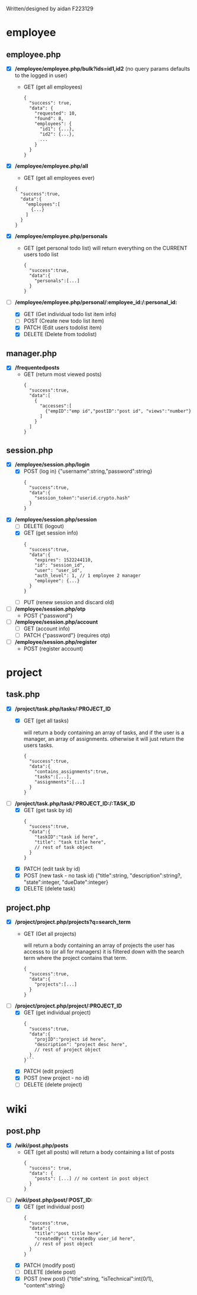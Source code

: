 Written/designed by aidan F223129
# employee

## employee.php

- [x] **/employee/employee.php/bulk?ids=id1,id2** (no query params defaults to the logged in user)
  - GET (get all employees)
    
    ```jsonc
    {
      "success": true,
      "data": {
        "requested": 10,
        "found": 8,
        "employees": {
          "id1": {...},
          "id2": {...},
          ...
        }
      }
    }
    ```

- [x] **/employee/employee.php/all**
  - GET (get all employees ever)
  ```jsonc
  {
    "success":true,
    "data":{
      "employees":[
        {...}
      ]
    }
  }
  ```

- [x] **/employee/employee.php/personals**
  - GET (get personal todo list)
    will return everything on the CURRENT users todo list
    ```jsonc
    {
      "success":true,
      "data":{
        "personals":[...]
      }
    }
    ```

- [ ] **/employee/employee.php/personal/:employee_id:/:personal_id:**
  - [x] GET (Get individual todo list item info)
  - [ ] POST (Create new todo list item)
  - [x] PATCH (Edit users todolist item)
  - [x] DELETE (Delete from todolist)

## manager.php
- [x] **/frequentedposts**
  - GET (return most viewed posts)
    ```jsonc
    {
      "success":true,
      "data":[
        {
          "accesses":[
            {"empID":"emp id","postID":"post id", "views":"number"}
          ]
        }
      ]
    }
    ``` 

## session.php
- [x] **/employee/session.php/login**
  - [x] POST (log in) {"username":string,"password":string}
    ```jsonc
    {
      "success":true,
      "data":{
        "session_token":"userid.crypto.hash"
      }
    }
    ```
- [x] **/employee/session.php/session**
  - [ ] DELETE (logout)
  - [x] GET (get session info)
    ```jsonc
    {
      "success":true,
      "data":{
        "expires": 1522244110,
        "id": "session_id",
        "user": "user_id",
        "auth_level": 1, // 1 employee 2 manager
        "employee": {...}
      }
    }
    ```
  - [ ] PUT (renew session and discard old)
- [ ] **/employee/session.php/otp**
  - POST {"password"}
- [ ] **/employee/session.php/account**
    - [ ] GET (account info)
    - [ ] PATCH {"password"} (requires otp)
- [ ] **/employee/session.php/register**
    - POST (register account)

# project

## task.php
- [x] **/project/task.php/tasks/:PROJECT_ID**
    - [x] GET (get all tasks)
      
      will return a body containing an array of tasks, and if the user is a manager, an array of assignments. otherwise it will just return the users tasks.
      ```jsonc
      {
        "success":true,
        "data":{
          "contains_assignments":true,
          "tasks":[...],
          "assignments":[...]
        }
      }
      ```
- [ ] **/project/task.php/task/:PROJECT_ID:/:TASK_ID**
  - [x] GET (get task by id)
    ```jsonc
    {
      "success":true,
      "data":{
        "taskID":"task id here",
        "title": "task title here",
        // rest of task object
      }
    }
    ```
  - [x] PATCH (edit task by id)
  - [x] POST (new task - no task id)
      {"title":string, "description":string?, "state":integer, "dueDate":integer}
  - [x] DELETE (delete task)

## project.php
- [x] **/project/project.php/projects?q=search_term**
    - GET (Get all projects)
      
      will return a body containing an array of projects the user has accesss to (or all for managers)
      it is filtered down with the search term where the project contains that term.
      ```jsonc
      {
        "success":true,
        "data":{
          "projects":[...]
        }
      }
      ```
- [ ] **/project/project.php/project/:PROJECT_ID**
    - [x] GET (get individual project)
      ```jsonc
      {
        "success":true,
        "data":{
          "projID":"project id here",
          "description": "project desc here",
          // rest of project object
        }
      }```
    - [x] PATCH (edit project)
    - [x] POST (new project - no id)
    - [ ] DELETE (delete project)

# wiki
## post.php
- [x] **/wiki/post.php/posts**
  - GET (get all posts)
    will return a body containing a list of posts
    ```jsonc
    {
      "success": true,
      "data": {
        "posts": [...] // no content in post object
      }
    }
    ```
- [ ] **/wiki/post.php/post/:POST_ID:**
  - [x] GET (get individual post)
    ```jsonc
    {
      "success":true,
      "data":{
        "title":"post title here",
        "createdBy": "createdby user_id here",
        // rest of post object
      }
    }
    ```
  - [x] PATCH (modify post)
  - [ ] DELETE (delete post)
  - [x] POST (new post) {"title":string, "isTechnical":int(0/1), "content":string}